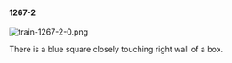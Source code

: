 #### 1267-2
![train-1267-2-0.png](https://github.com/lil-lab/nlvr/raw/master/nlvr/train/images/49/train-1267-2-0.png "train-1267-2-0.png")

There is a blue square closely touching right wall of a box.